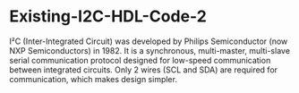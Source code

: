 # Existing-I2C-HDL-Code-2
I²C (Inter-Integrated Circuit) was developed by Philips Semiconductor (now NXP Semiconductors) in 1982.  It is a synchronous, multi-master, multi-slave serial communication protocol designed for low-speed communication between integrated circuits.  Only 2 wires (SCL and SDA) are required for communication, which makes design simpler.  
